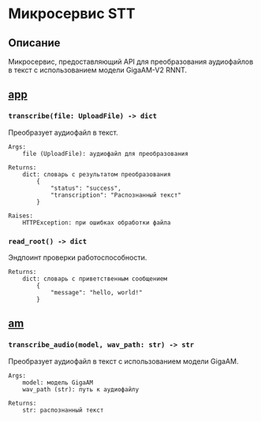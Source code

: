 # Микросервис STT

## Описание
Микросервис, предоставляющий API для преобразования аудиофайлов в текст с использованием модели GigaAM-V2 RNNT.

## [app](../stt/app.py)

### `transcribe(file: UploadFile) -> dict`
Преобразует аудиофайл в текст.

    Args:
        file (UploadFile): аудиофайл для преобразования

    Returns:
        dict: словарь с результатом преобразования
            {
                "status": "success",
                "transcription": "Распознанный текст"
            }

    Raises:
        HTTPException: при ошибках обработки файла

### `read_root() -> dict`
Эндпоинт проверки работоспособности.

    Returns:
        dict: словарь с приветственным сообщением
            {
                "message": "hello, world!"
            }

## [am](../stt/am.py)

### `transcribe_audio(model, wav_path: str) -> str`
Преобразует аудиофайл в текст с использованием модели GigaAM.

    Args:
        model: модель GigaAM
        wav_path (str): путь к аудиофайлу

    Returns:
        str: распознанный текст
